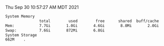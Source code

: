 Thu Sep 30 10:57:27 AM MDT 2021
```bash
System Memory
               total        used        free      shared  buff/cache   available
Mem:           7.7Gi       1.0Gi       4.6Gi       8.0Mi       2.0Gi       6.2Gi
Swap:          7.6Gi       872Mi       6.8Gi
System Storage
662M	.
```
